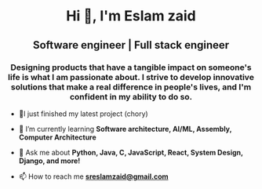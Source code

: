 <h1 align="center">Hi 👋, I'm Eslam zaid</h1>
<h2 align="center">Software engineer | Full stack engineer</h1>
<h3 align="center">Designing products that have a tangible impact on someone's life is what I am passionate about. I strive to develop innovative solutions that make a real difference in people's lives, and I'm confident in my ability to do so.</h3>


- 🔭I just finished my latest project (chory)

- 🌱 I’m currently learning **Software architecture, AI/ML, Assembly, Computer Architecture**
- 💬 Ask me about **Python, Java, C, JavaScript, React, System Design, Django, and more!**
- 📫 How to reach me **sreslamzaid@gmail.com**


